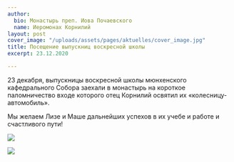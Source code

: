 ```yaml
---
author:
  bio: Монастырь преп. Иова Почаевского
  name: Иеромонах Корнилий
layout: post
cover_image: "/uploads/assets/pages/aktuelles/cover_image.jpg"
title: Посещение выпускниц воскресной школы
excerpt: 23.12.2020

---
```

23 декабря, выпускницы воскресной школы мюнхенского кафедрального Собора заехали в монастырь на короткое паломничество входе которого отец Корнилий освятил их «колесницу-автомобиль».

Мы желаем Лизе и Маше дальнейших успехов в их учебе и работе и счастливого пути!

![](https://res.cloudinary.com/hiobmon/image/upload/v1609152135/media/2020/1433f07b-38d0-48c0-b3de-d75ab99e6f8a_drq4bs.jpg)

![](https://res.cloudinary.com/hiobmon/image/upload/v1609152166/media/2020/30342329-24b7-45e7-bad4-72509e3ec382_pw28sw.jpg)